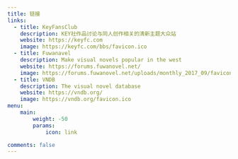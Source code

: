 ```yaml
---
title: 链接
links:
  - title: KeyFansClub
    description: KEY社作品讨论与同人创作相关的清新主题大众站
    website: https://keyfc.com
    image: https://keyfc.com/bbs/favicon.ico
  - title: Fuwanavel
    description: Make visual novels popular in the west
    website: https://forums.fuwanovel.net/
    image: https://forums.fuwanovel.net/uploads/monthly_2017_09/favicon.ico.8144ba92cab6c41409ef550468e80f44.ico
  - title: VNDB
    description: The visual novel database
    website: https://vndb.org/
    image: https://vndb.org/favicon.ico
menu:
    main: 
        weight: -50
        params:
            icon: link

comments: false
---
```




